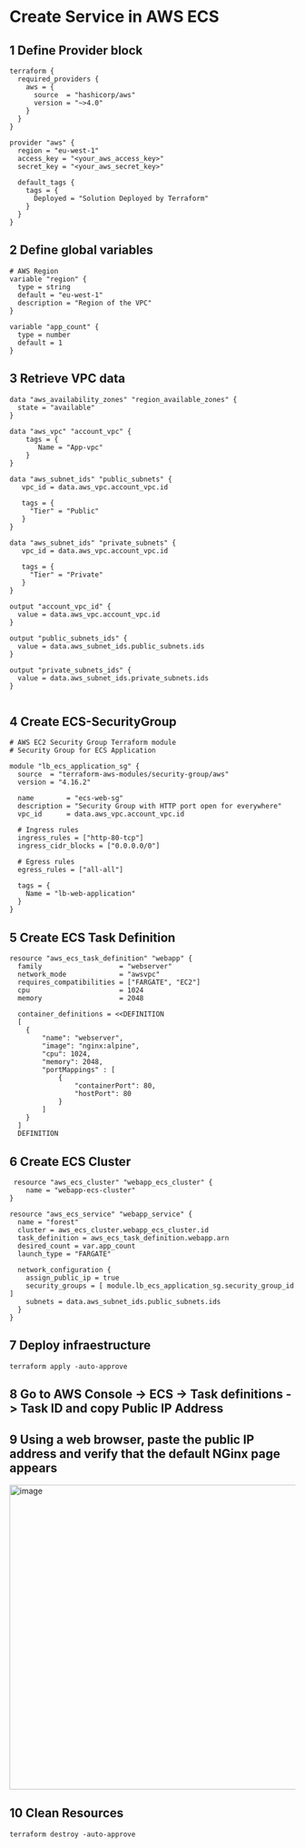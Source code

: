 # Create Service in AWS ECS
## 1 Define Provider block
```t
terraform {
  required_providers {
    aws = {
      source  = "hashicorp/aws"
      version = "~>4.0"
    }
  }
}

provider "aws" {
  region = "eu-west-1"
  access_key = "<your_aws_access_key>"
  secret_key = "<your_aws_secret_key>"
  
  default_tags {
    tags = {
      Deployed = "Solution Deployed by Terraform"
    }
  }
}  
```
## 2 Define global variables
```t
# AWS Region
variable "region" {
  type = string
  default = "eu-west-1"
  description = "Region of the VPC"
}  

variable "app_count" {
  type = number
  default = 1
}
```
## 3 Retrieve VPC data
```t
data "aws_availability_zones" "region_available_zones" {
  state = "available"
}

data "aws_vpc" "account_vpc" {
    tags = {
       Name = "App-vpc"
    }
}

data "aws_subnet_ids" "public_subnets" {
   vpc_id = data.aws_vpc.account_vpc.id
   
   tags = {
     "Tier" = "Public"
   }
}

data "aws_subnet_ids" "private_subnets" {
   vpc_id = data.aws_vpc.account_vpc.id
   
   tags = {
     "Tier" = "Private"
   }
}

output "account_vpc_id" {
  value = data.aws_vpc.account_vpc.id
}

output "public_subnets_ids" {
  value = data.aws_subnet_ids.public_subnets.ids
}

output "private_subnets_ids" {
  value = data.aws_subnet_ids.private_subnets.ids
}


```
## 4 Create ECS-SecurityGroup
```t
# AWS EC2 Security Group Terraform module
# Security Group for ECS Application

module "lb_ecs_application_sg" {
  source  = "terraform-aws-modules/security-group/aws"
  version = "4.16.2"

  name        = "ecs-web-sg"
  description = "Security Group with HTTP port open for everywhere"
  vpc_id      = data.aws_vpc.account_vpc.id

  # Ingress rules
  ingress_rules = ["http-80-tcp"]
  ingress_cidr_blocks = ["0.0.0.0/0"]

  # Egress rules
  egress_rules = ["all-all"]

  tags = {
    Name = "lb-web-application"
  }
}

```
## 5 Create ECS Task Definition
```t
resource "aws_ecs_task_definition" "webapp" {
  family                   = "webserver"
  network_mode             = "awsvpc"
  requires_compatibilities = ["FARGATE", "EC2"]
  cpu                      = 1024
  memory                   = 2048

  container_definitions = <<DEFINITION
  [
    {
        "name": "webserver",
        "image": "nginx:alpine",
        "cpu": 1024,
        "memory": 2048,
        "portMappings" : [
            {
                "containerPort": 80,
                "hostPort": 80
            }
        ]
    }
  ]
  DEFINITION
```
## 6 Create ECS Cluster
```t
 resource "aws_ecs_cluster" "webapp_ecs_cluster" {
    name = "webapp-ecs-cluster"
}

resource "aws_ecs_service" "webapp_service" {
  name = "forest"
  cluster = aws_ecs_cluster.webapp_ecs_cluster.id
  task_definition = aws_ecs_task_definition.webapp.arn
  desired_count = var.app_count
  launch_type = "FARGATE"

  network_configuration {
    assign_public_ip = true
    security_groups = [ module.lb_ecs_application_sg.security_group_id ]
    subnets = data.aws_subnet_ids.public_subnets.ids
  }
}

```
## 7 Deploy infraestructure
```t
terraform apply -auto-approve
```
## 8 Go to AWS Console -> ECS -> Task definitions -> Task ID and copy Public IP Address
## 9 Using a web browser, paste the public IP address and verify that the default NGinx page appears
<img width="536" alt="image" src="https://user-images.githubusercontent.com/123261295/214674264-4b9df0f1-8509-47d4-be3b-f859e324f024.png">

## 10 Clean Resources
```t
terraform destroy -auto-approve
```

